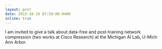 ```yaml
---
layout: post
date: 2023-10-18 07:59:00-0400
inline: true
---
```


I am invited to give a talk about data-free and post-training network compression (two works at Cisco Research) at the Michigan AI Lab, U-Mich Ann Arbor.    
